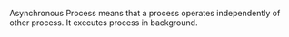 Asynchronous Process means that a process operates independently of other process. It executes process in background.